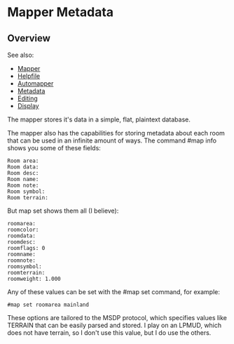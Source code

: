 Mapper Metadata
===============


Overview
--------


See also:

- [Mapper](index.md)
- [Helpfile](helpfile.md)
- [Automapper](automapper.md)
- [Metadata](metadata.md)
- [Editing](editing.md)
- [Display](display.md)

The mapper stores it's data in a simple, flat, plaintext database.

The mapper also has the capabilities for storing metadata about each room that can be used in an infinite amount of ways. The command #map info shows you some of these fields:

    Room area:
    Room data:
    Room desc:
    Room name:
    Room note:
    Room symbol:
    Room terrain:

But map set shows them all (I believe):

    roomarea:
    roomcolor:
    roomdata:
    roomdesc:
    roomflags: 0
    roomname:
    roomnote:
    roomsymbol:
    roomterrain:
    roomweight: 1.000

Any of these values can be set with the #map set command, for example:

    #map set roomarea mainland

These options are tailored to the MSDP protocol, which specifies values like TERRAIN that can be easily parsed and stored. I play on an LPMUD, which does not have terrain, so I don't use this value, but I do use the others.

